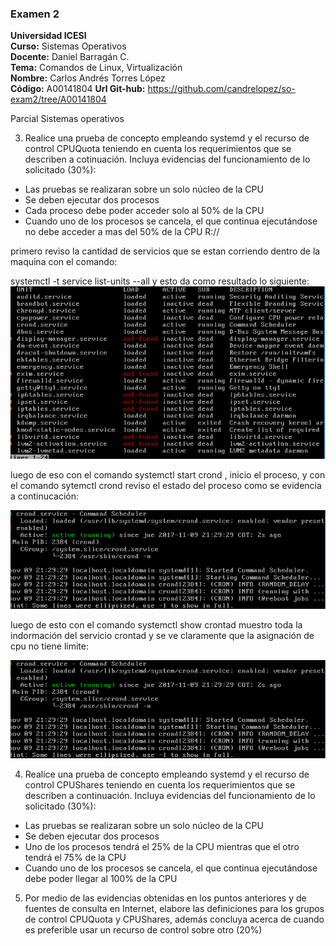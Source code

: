 ### Examen 2
**Universidad ICESI**  
**Curso:** Sistemas Operativos  
**Docente:** Daniel Barragán C.  
**Tema:** Comandos de Linux, Virtualización  
**Nombre:** Carlos Andrés Torres López  
**Código:** A00141804
**Url Git-hub:** https://github.com/candrelopez/so-exam2/tree/A00141804


Parcial Sistemas operativos  

3. Realice una prueba de concepto empleando systemd y el recurso de control CPUQuota teniendo en cuenta los requerimientos que se describen a cotinuación. Incluya evidencias del funcionamiento de lo solicitado (30%):
 * Las pruebas se realizaran sobre un solo núcleo de la CPU
 * Se deben ejecutar dos procesos
 * Cada proceso debe poder acceder solo al 50% de la CPU
 * Cuando uno de los procesos se cancela, el que continua ejecutándose no debe acceder a mas del 50% de la CPU
 R://
 
 primero reviso la cantidad de servicios que se estan corriendo dentro de la maquina con el comando:
 
 systemctl -t service list-units --all y esto da como resultado lo siguiente:
 ![Suma_completa](servicios.PNG)  
   
   
luego de eso con el comando systemctl start crond , inicio el proceso, y con el comando sytemctl crond reviso el estado del proceso
como se evidencia a continucación:

![procesos](Proceso.PNG)  

luego de esto con el comando systemctl show crontad muestro toda la indormación del servicio crontad y se ve claramente que la asignación de cpu no tiene limite:  

![INFO](Proceso.PNG)  
 
4.  Realice una prueba de concepto empleando systemd y el recurso de control CPUShares teniendo en cuenta los requerimientos que se describen a continuación. Incluya evidencias del funcionamiento de lo solicitado (30%):
 * Las pruebas se realizaran sobre un solo núcleo de la CPU
 * Se deben ejecutar dos procesos
 * Uno de los procesos tendrá el 25% de la CPU mientras que el otro tendrá el 75% de la CPU
 * Cuando uno de los procesos se cancela, el que continua ejecutándose debe poder llegar al 100% de la CPU
5. Por medio de las evidencias obtenidas en los puntos anteriores y de fuentes de consulta en Internet, elabore las definiciones para los grupos de control CPUQuota y CPUShares, además concluya acerca de cuando es preferible usar un recurso de control sobre otro (20%)


 
